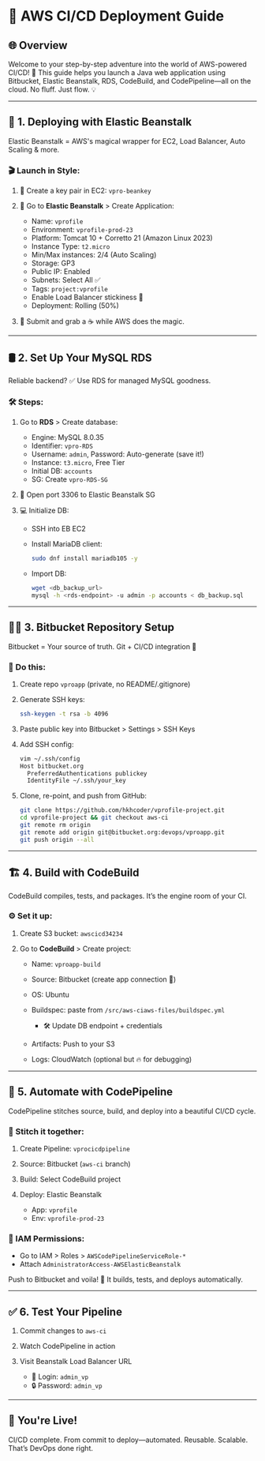 # 🚀 AWS CI/CD Deployment Guide

## 🌐 Overview

Welcome to your step-by-step adventure into the world of AWS-powered CI/CD! 🎯 This guide helps you launch a Java web application using Bitbucket, Elastic Beanstalk, RDS, CodeBuild, and CodePipeline—all on the cloud. No fluff. Just flow. 💡

---

## 🍃 1. Deploying with Elastic Beanstalk

Elastic Beanstalk = AWS's magical wrapper for EC2, Load Balancer, Auto Scaling & more.

### 🎬 Launch in Style:

1. 🔐 Create a key pair in EC2: `vpro-beankey`
2. 🌱 Go to **Elastic Beanstalk** > Create Application:

   * Name: `vprofile`
   * Environment: `vprofile-prod-23`
   * Platform: Tomcat 10 + Corretto 21 (Amazon Linux 2023)
   * Instance Type: `t2.micro`
   * Min/Max instances: 2/4 (Auto Scaling)
   * Storage: GP3
   * Public IP: Enabled
   * Subnets: Select All ✅
   * Tags: `project:vprofile`
   * Enable Load Balancer stickiness 🧷
   * Deployment: Rolling (50%)
3. 🧾 Submit and grab a ☕ while AWS does the magic.

---

## 🛢️ 2. Set Up Your MySQL RDS

Reliable backend? ✅ Use RDS for managed MySQL goodness.

### 🛠️ Steps:

1. Go to **RDS** > Create database:

   * Engine: MySQL 8.0.35
   * Identifier: `vpro-RDS`
   * Username: `admin`, Password: Auto-generate (save it!)
   * Instance: `t3.micro`, Free Tier
   * Initial DB: `accounts`
   * SG: Create `vpro-RDS-SG`

2. 🔐 Open port 3306 to Elastic Beanstalk SG

3. 💻 Initialize DB:

   * SSH into EB EC2
   * Install MariaDB client:

     ```bash
     sudo dnf install mariadb105 -y
     ```
   * Import DB:

     ```bash
     wget <db_backup_url>
     mysql -h <rds-endpoint> -u admin -p accounts < db_backup.sql
     ```

---

## 🧑‍💻 3. Bitbucket Repository Setup

Bitbucket = Your source of truth. Git + CI/CD integration 💙

### 🧾 Do this:

1. Create repo `vproapp` (private, no README/.gitignore)
2. Generate SSH keys:

   ```bash
   ssh-keygen -t rsa -b 4096
   ```
3. Paste public key into Bitbucket > Settings > SSH Keys
4. Add SSH config:

   ```bash
   vim ~/.ssh/config
   Host bitbucket.org
     PreferredAuthentications publickey
     IdentityFile ~/.ssh/your_key
   ```
5. Clone, re-point, and push from GitHub:

   ```bash
   git clone https://github.com/hkhcoder/vprofile-project.git
   cd vprofile-project && git checkout aws-ci
   git remote rm origin
   git remote add origin git@bitbucket.org:devops/vproapp.git
   git push origin --all
   ```

---

## 🏗️ 4. Build with CodeBuild

CodeBuild compiles, tests, and packages. It’s the engine room of your CI.

### ⚙️ Set it up:

1. Create S3 bucket: `awscicd34234`
2. Go to **CodeBuild** > Create project:

   * Name: `vproapp-build`
   * Source: Bitbucket (create app connection 🔗)
   * OS: Ubuntu
   * Buildspec: paste from `/src/aws-ciaws-files/buildspec.yml`

     * 🛠️ Update DB endpoint + credentials
   * Artifacts: Push to your S3
   * Logs: CloudWatch (optional but 🔥 for debugging)

---

## 🔄 5. Automate with CodePipeline

CodePipeline stitches source, build, and deploy into a beautiful CI/CD cycle.

### 🧵 Stitch it together:

1. Create Pipeline: `vprocicdpipeline`
2. Source: Bitbucket (`aws-ci` branch)
3. Build: Select CodeBuild project
4. Deploy: Elastic Beanstalk

   * App: `vprofile`
   * Env: `vprofile-prod-23`

### 🔐 IAM Permissions:

* Go to IAM > Roles > `AWSCodePipelineServiceRole-*`
* Attach `AdministratorAccess-AWSElasticBeanstalk`

Push to Bitbucket and voila! 🚀 It builds, tests, and deploys automatically.

---

## ✅ 6. Test Your Pipeline

1. Commit changes to `aws-ci`
2. Watch CodePipeline in action
3. Visit Beanstalk Load Balancer URL

   * 👤 Login: `admin_vp`
   * 🔒 Password: `admin_vp`

---

## 🎉 You're Live!

CI/CD complete. From commit to deploy—automated. Reusable. Scalable. That’s DevOps done right.
